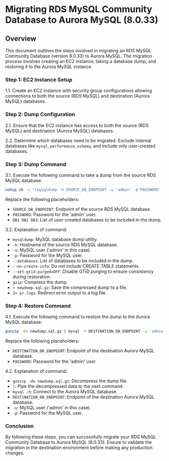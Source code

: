# Migrating RDS MySQL Community Database to Aurora MySQL (8.0.33)

## Overview
This document outlines the steps involved in migrating an RDS MySQL Community Database (version 8.0.33) to Aurora MySQL. The migration process involves creating an EC2 instance, taking a database dump, and restoring it to the Aurora MySQL instance.

### Step 1: EC2 Instance Setup
1.1. Create an EC2 instance with security group configurations allowing connections to both the source (RDS MySQL) and destination (Aurora MySQL) databases.

### Step 2: Dump Configuration
2.1. Ensure that the EC2 instance has access to both the source (RDS MySQL) and destination (Aurora MySQL) databases.

2.2. Determine which databases need to be migrated. Exclude internal databases like `mysql`, `performance_schema`, and include only user-created databases.

### Step 3: Dump Command
3.1. Execute the following command to take a dump from the source RDS MySQL database:

```bash
nohup sh -c "(mysqldump -h SOURCE_DB_ENDPOINT -u 'admin' -p'PASSWORD' --databases DB1 DB2 DB3 --no-create-info --set-gtid-purged=OFF | gzip > newdump.sql.gz) 2> pr.logs &"
```

Replace the following placeholders:
- `SOURCE_DB_ENDPOINT`: Endpoint of the source RDS MySQL database.
- `PASSWORD`: Password for the 'admin' user.
- `DB1 DB2 DB3`: List of user-created databases to be included in the dump.

3.2. Explanation of command:
   - `mysqldump`: MySQL database dump utility.
   - `-h`: Hostname of the source RDS MySQL database.
   - `-u`: MySQL user ('admin' in this case).
   - `-p`: Password for the MySQL user.
   - `--databases`: List of databases to be included in the dump.
   - `--no-create-info`: Do not include CREATE TABLE statements.
   - `--set-gtid-purged=OFF`: Disable GTID purging to ensure consistency during restoration.
   - `gzip`: Compress the dump.
   - `> newdump.sql.gz`: Save the compressed dump to a file.
   - `2> pr.logs`: Redirect error output to a log file.

### Step 4: Restore Command
4.1. Execute the following command to restore the dump to the Aurora MySQL database:

```bash
gunzip -dv newdump.sql.gz | mysql -h DESTINATION_DB_ENDPOINT -u 'admin' -p'PASSWORD'
```

Replace the following placeholders:
- `DESTINATION_DB_ENDPOINT`: Endpoint of the destination Aurora MySQL database.
- `PASSWORD`: Password for the 'admin' user.

4.2. Explanation of command:
   - `gunzip -dv newdump.sql.gz`: Decompress the dump file.
   - `|`: Pipe the decompressed data to the next command.
   - `mysql -h`: Connect to the Aurora MySQL database.
   - `DESTINATION_DB_ENDPOINT`: Endpoint of the destination Aurora MySQL database.
   - `-u`: MySQL user ('admin' in this case).
   - `-p`: Password for the MySQL user.

### Conclusion
By following these steps, you can successfully migrate your RDS MySQL Community Database to Aurora MySQL (8.0.33). Ensure to validate the migration in the destination environment before making any production changes.